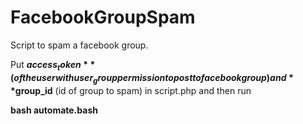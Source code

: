 FacebookGroupSpam
=================

Script to spam a facebook group.

Put  **$access_token** (of the user with user_group permission to post to facebook group) and **$group_id** (id of group to spam) in script.php 
and then run 

**bash automate.bash** 

